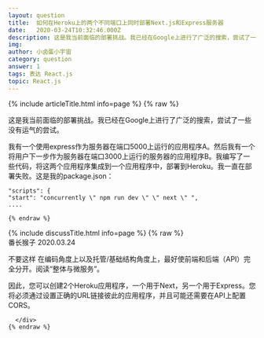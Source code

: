 ```yaml
---
layout: question
title:  如何在Heroku上的两个不同端口上同时部署Next.js和Express服务器
date:   2020-03-24T10:32:46.000Z
description: 这是我当前面临的部署挑战。我已经在Google上进行了广泛的搜索，尝试了一些没有运气的尝试。我有一个使用express作为服务器在端口5000上运行的...
img: 
author: 小卤蛋小宇宙
category: question
answer: 1
tags: 表达 React.js
topic: React.js
---
```

<div class="article-root">
  <div class="article">
    {% include articleTitle.html info=page %}
    {% raw %}
    <div class="article-content"><p><font style="vertical-align: inherit;"><font style="vertical-align: inherit;">这是我当前面临的部署挑战。</font><font style="vertical-align: inherit;">我已经在Google上进行了广泛的搜索，尝试了一些没有运气的尝试。</font></font></p>

<p><font style="vertical-align: inherit;"><font style="vertical-align: inherit;">我有一个使用express作为服务器在端口5000上运行的应用程序A。然后我有一个将用户下一步作为服务器在端口3000上运行的服务器的应用程序B。我编写了一些代码，将这两个应用程序集成到一个应用程序中，部署到Heroku。</font><font style="vertical-align: inherit;">我一直在部署失败。</font><font style="vertical-align: inherit;">这是我的package.json：</font></font></p>

<pre><code>"scripts": {<font></font>
"start": "concurrently \" npm run dev \" \" next \" ",<font></font>
....<font></font>
</code></pre></div>
    {% endraw %}
  </div>

  <div class="discuss-wrapper">
    {% include discussTitle.html info=page %}
    {% raw %}
    <div class="discuss-item">
        <div class="discuss-parent">
          <div class="discuss-meta">
            <span class="discuss-user">番长猴子</span>
            <span class="discuss-time">2020.03.24</span>
          </div>
          <div class="discuss-comment"><p><font style="vertical-align: inherit;"><font style="vertical-align: inherit;">不要这样 </font><font style="vertical-align: inherit;">在编码角度上以及托管/基础结构角度上，最好使前端和后端（API）完全分开。</font><font style="vertical-align: inherit;">阅读“整体与微服务”。</font></font></p>

<p><font style="vertical-align: inherit;"><font style="vertical-align: inherit;">因此，您可以创建2个Heroku应用程序，一个用于Next，另一个用于Express。</font><font style="vertical-align: inherit;">您将必须通过设置正确的URL链接彼此的应用程序，并且可能还需要在API上配置CORS。</font></font></p></div>
        </div>
        
      </div>
    {% endraw %}
  </div>
<div>
